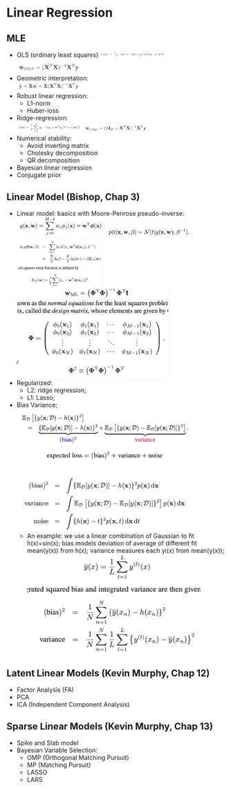 # Linear Regression

## MLE
- OLS (ordinary least squares)
	<img src="/Basic-ML/images/lr/linear-regression1.png" alt="drawing" width="150"/>
	<img src="/Basic-ML/images/lr/linear-regression2.png" alt="drawing" width="150"/>
- Geometric interpretation:\
	<img src="/Basic-ML/images/lr/linear-regression3.png" alt="drawing" width="150"/>
- Robust linear regression:
	- L1-norm
	- Huber-loss
- Ridge-regression:\
	<img src="/Basic-ML/images/lr/ridge-regression1.png" alt="drawing" width="150"/>
	<img src="/Basic-ML/images/lr/ridge-regression2.png" alt="drawing" width="150"/>
- Numerical stability:
	- Avoid inverting matrix
	- Cholesky decomposition
	- QR decomposition
- Bayesian linear regression
- Conjugate prior

## Linear Model (Bishop, Chap 3)
- Linear model: basics with Moore-Penrose pseudo-inverse: \
	<img src="/Basic-ML/images/lr/lr-1.png" alt="drawing" width="200"/>
	<img src="/Basic-ML/images/lr/lr-2.png" alt="drawing" width="200"/>
	<img src="/Basic-ML/images/lr/lr-3.png" alt="drawing" width="200"/>
	<img src="/Basic-ML/images/lr/lr-4.png" alt="drawing" width="350"/>
- Regularized:
	- L2: ridge regression;
	- L1: Lasso;
- Bias Variance; \
	<img src="/Basic-ML/images/lr/lr-5.png" alt="drawing" width="400"/>
	<img src="/Basic-ML/images/lr/lr-6.png" alt="drawing" width="400"/>
	- An example: we use a linear combination of Gaussian to fit h(x)=sin(x); bias models deviation of average of different fit mean(y(x)) from h(x); variance measures each yi(x) from mean(y(x)); \
		<img src="/Basic-ML/images/lr/lr-7.png" alt="drawing" width="400"/>

## Latent Linear Models (Kevin Murphy, Chap 12)
- Factor Analysis (FA)
- PCA
- ICA (Independent Component Analysis)

## Sparse Linear Models (Kevin Murphy, Chap 13)
- Spike and Slab model
- Bayesian Variable Selection:
	- OMP (Orthogonal Matching Pursuit) 
	- MP (Matching Pursuit)
	- LASSO
	- LARS
